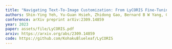 ```yaml
---
title: "Navigating Text-To-Image Customization: From LyCORIS Fine-Tuning to Model Evaluation"
authors: Shin-Ying Yeh, Yu-Guan Hsieh, Zhidong Gao, Bernard B W Yang, Giyeong Oh, and Yanmin Gong
conference: arXiv preprint arXiv:2309.14859
year: 2023
paper: assets/file/LyCORIS.pdf
arxiv: https://arxiv.org/abs/2309.14859
code: https://github.com/KohakuBlueleaf/LyCORIS
---
```

